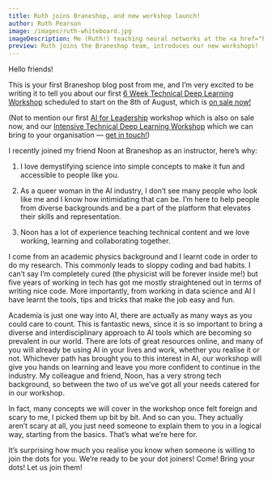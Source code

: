 ```yaml
---
title: Ruth joins Braneshop, and new workshop launch!
author: Ruth Pearson
image: /images/ruth-whiteboard.jpg
imageDescription: Me (Ruth!) teaching neural networks at the <a href="http://womeninai.com.au">Women in AI</a> leadership course in Brisbane, 2019.
preview: Ruth joins the Braneshop team, introduces our new workshops!
---
```


Hello friends!

This is your first Braneshop blog post from me, and I’m very excited to be
writing it to tell you about our first [6 Week Technical Deep Learning
Workshop](/6-week-workshop-on-deep-learning.html) scheduled to start on the
8th of August, which is [on sale
now!](https://events.humanitix.com.au/braneshop-6-week-technical-deep-learning-workshop)

(Not to mention our first [AI for
 Leadership](/ai-for-leadership.html) workshop which is
 also on sale now, and our [Intensive Technical Deep Learning
 Workshop](/deep-learning-workshop.html)
 which we
 can bring to your organisation &mdash; [get in
 touch!](https://noonvandersilk.typeform.com/to/DYKvWN))

I recently joined my friend Noon at Braneshop as an instructor, here’s why:

1. I love demystifying science into simple concepts to make it fun and
   accessible to people like you.

2. As a queer woman in the AI industry, I don’t see many people who look like
   me and I know how intimidating that can be. I’m here to help people from
   diverse backgrounds and be a part of the platform that elevates their
   skills and representation.

3. Noon has a lot of experience teaching technical content and we love
   working, learning and collaborating together.

I come from an academic physics background and I learnt code in order to do my
research.  This commonly leads to sloppy coding and bad habits.  I can’t say
I’m completely cured (the physicist will be forever inside me!) but five years
of working in tech has got me mostly straightened out in terms of writing nice
code. More importantly, from working in data science and AI I have learnt the
tools, tips and tricks that make the job easy and fun.  

Academia is just one way into AI, there are actually as many ways as you could
care to count.  This is fantastic news, since it is so important to bring a
diverse and interdisciplinary approach to AI tools which are becoming so
prevalent in our world.  There are lots of great resources online, and many of
you will already be using AI in your lives and work, whether you realise it or
not. Whichever path has brought you to this interest in AI, our workshop will
give you hands on learning and leave you more confident to continue in the
industry.  My colleague and friend, Noon, has a very strong tech background,
so between the two of us we’ve got all your needs catered for in our
workshop.

In fact, many concepts we will cover in the workshop once felt foreign and
scary to me, I picked them up bit by bit. And so can you. They actually aren’t
scary at all, you just need someone to explain them to you in a logical way,
starting from the basics. That’s what we’re here for. 

It’s surprising how much you realise you know when someone is willing to join
the dots for you. We’re ready to be your dot joiners!  Come!  Bring your dots!
Let us join them!

